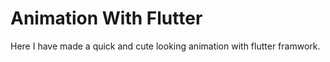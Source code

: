 # Animation With Flutter

Here I have made a quick and cute looking animation with flutter framwork.


